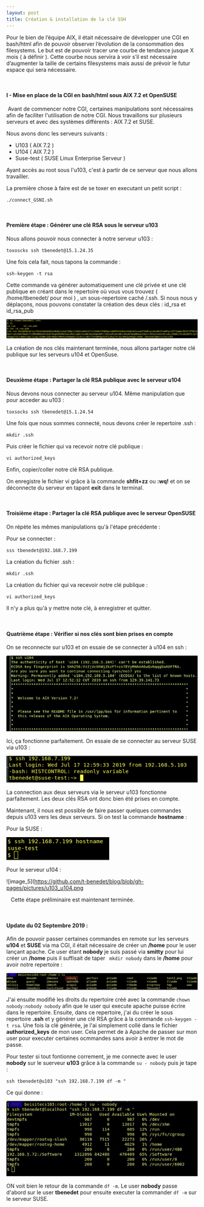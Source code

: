 ```yaml
---
layout: post
title: Création & installation de la clé SSH
---
```


Pour le bien de l’équipe AIX, il était nécessaire de développer une CGI en bash/html afin de pouvoir observer l’évolution de la consommation des filesystems. Le but est de pouvoir tracer une courbe de tendance jusque X mois ( à définir ). Cette courbe nous servira à voir s’il est nécessaire d’augmenter la taille de certains filesystems mais aussi de prévoir le futur espace qui sera nécessaire.

&nbsp;
&nbsp;

#### __I - Mise en place de la CGI en bash/html sous AIX 7.2 et OpenSUSE__

&nbsp;Avant de commencer notre CGI, certaines manipulations sont nécessaires afin de faciliter l'utilisation de notre CGI. Nous travaillons sur plusieurs serveurs et avec des systèmes différents : AIX 7.2 et SUSE. 

Nous avons donc les serveurs suivants :

- U103 ( AIX 7.2 )
- U104 ( AIX 7.2 )
- Suse-test ( SUSE Linux Enterprise Serveur )

Ayant accès au root sous l'u103, c'est à partir de ce serveur que nous allons travailler. 

La première chose à faire est de se toxer en executant un petit script :
```
./connect_GSNI.sh
```

&nbsp;
#### __Première étape : Générer une clé RSA sous le serveur u103__

Nous allons pouvoir nous connecter à notre serveur u103 :
```
toxoscks ssh tbenedet@15.1.24.35
```

Une fois cela fait, nous tapons la commande :
```
ssh-keygen -t rsa
```

Cette commande va générer automatiquement une clé privée et une clé publique en créant dans le repertoire où vous vous trouvez ( /home/tbenedet/ pour moi ) , un sous-repertoire caché /.ssh. Si nous nous y déplaçons, nous pouvons constater la création des deux clés : id_rsa et id_rsa_pub

![image_1](https://github.com/t-benedet/blog/blob/gh-pages/pictures/cle_rsa_ok.png)


La création de nos clés maintenant terminée, nous allons partager notre clé publique sur les serveurs u104 et OpenSuse.

&nbsp;
#### __Deuxième étape : Partager la clé RSA publique avec le serveur u104__

Nous devons nous connecter au serveur u104. Même manipulation que pour acceder au u103 :
```
toxsocks ssh tbenedet@15.1.24.54
```

Une fois que nous sommes connecté, nous devons créer le repertoire .ssh :
```
mkdir .ssh
```

Puis créer le fichier qui va recevoir notre clé publique :
```
vi authorized_keys
```

Enfin, copier/coller notre clé RSA publique. 

On enregistre le fichier vi grâce à la commande __shfit+zz__ ou __:wq!__ et on se déconnecte du serveur en tapant __exit__ dans le terminal.

&nbsp;
#### __Troisième étape : Partager la clé RSA publique avec le serveur OpenSUSE__

On répète les mêmes manipulations qu'à l'étape précédente :

Pour se connecter :
```
sss tbenedet@192.168.7.199
```

La création du fichier .ssh :
```
mkdir .ssh
```

La création du fichier qui va recevoir notre clé publique :
```
vi authorized_keys
```

Il n'y a plus qu'à y mettre note clé, à enregistrer et quitter.

&nbsp;
#### __Quatrième étape : Vérifier si nos clés sont bien prises en compte__

On se reconnecte sur u103 et on essaie de se connecter à u104 en ssh :

![image_2](https://github.com/t-benedet/blog/blob/gh-pages/pictures/u103_u104.png)

Ici, ça fonctionne parfaitement. On essaie de se connecter au serveur SUSE via u103 :

![image_3](https://github.com/t-benedet/blog/blob/gh-pages/pictures/u103_suse.png)

La connection aux deux serveurs via le serveur u103 fonctionne parfaitement. Les deux clés RSA ont donc bien été prises en compte. 
&nbsp;

Maintenant, il nous est possible de faire passer quelques commandes depuis u103 vers les deux serveurs. Si on test la commande __hostname__ :

Pour la SUSE :

![image_4](https://github.com/t-benedet/blog/blob/gh-pages/pictures/suse_hostname.png)


Pour le serveur u104 :

![image_5](https://github.com/t-benedet/blog/blob/gh-pages/pictures/u103_u104.png

&nbsp;
&nbsp;Cette étape préliminaire est maintenant terminée.

&nbsp;
#### __Update du 02 Septembre 2019 :__

Afin de pouvoir passer certaines commandes en remote sur les serveurs __u104__ et __SUSE__ via ma CGI, il était nécessaire de créer un __/home__ pour le user lançant apache. Ce user étant __nobody__ je suis passé via __smitty__ pour lui créer un __/home__ puis il suffisait de taper ` mkdir nobody` dans le __/home__ pour avoir notre repertoire :

![image_6](https://github.com/t-benedet/blog/blob/gh-pages/pictures/nobody.jpg)

J'ai ensuite modifié les droits du repertoire créé avec la commande `chown nobody:nobody nobody` afin que le user qui execute apache puisse écrire dans le repertoire. Ensuite, dans ce repertoire, j'ai du créer le sous repertoire __.ssh__ et y générer une clé RSA grâce à la commande `ssh-keygen -t rsa`. Une fois la clé générée, je l'ai simplement collé dans le fichier __authorized_keys__ de mon user. Cela permet de à Apache de passer sur mon user pour executer certaines ocmmandes sans avoir à entrer le mot de passe.

Pour tester si tout fontionne correment, je me connecte avec le user __nobody__ sur le suerveur __u103__ grâce à la commande `su - nobody` puis je tape :
```
ssh tbenedet@u103 "ssh 192.168.7.199 df -m "
```
Ce qui donne :

![image_7](https://github.com/t-benedet/blog/blob/gh-pages/pictures/RSA_SUSE.jpg)

ON voit bien le retour de la commande `df -m`. Le user __nobody__ passe d'abord sur le user __tbenedet__ pour ensuite executer la commander `df -m` sur le serveur SUSE.





